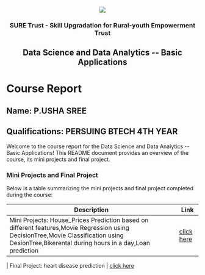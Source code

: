 <!-- PROJECT LOGO -->
<br />

<div align="center">
   <img src='https://user-images.githubusercontent.com/73131499/166115643-d3187f47-d38f-41b2-ae42-5ecbbc60de14.png' />


<h3 align="center">SURE Trust - Skill Upgradation for Rural-youth Empowerment Trust</h3>
  <h2>  Data Science and Data Analytics -- Basic Applications </h2>
</div>

# Course Report

## Name: P.USHA SREE

## Qualifications: PERSUING BTECH 4TH YEAR

Welcome to the course report for the  Data Science and Data Analytics -- Basic Applications! This README document provides an overview of the course, its mini projects and final project.

### Mini Projects and Final Project

Below is a table summarizing the mini projects and final project completed during the course:

| Description                               | Link                                    |
|-------------------------------------------|-----------------------------------------|
| Mini Projects:  House_Prices Prediction based on different features,Movie Regression using DecisionTree,Movie Classification using DesionTree,Bikerental during hours in a day,Loan prediction   | [click here](https://github.com/sure-trust/G7_DS/tree/main/Mini%20Projects/Usha%20Sree)  
                                            
| Final Project:  heart disease prediction  | [click here](https://github.com/sure-trust/G7_DS/tree/main/Final%20Capstone%20Project/Usha%20Sree)
